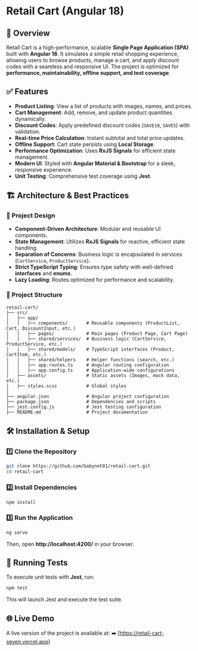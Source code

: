 # Retail Cart (Angular 18)

## 🚀 Overview

Retail Cart is a high-performance, scalable **Single Page Application (SPA)** built with **Angular 18**. It simulates a simple retail shopping experience, allowing users to browse products, manage a cart, and apply discount codes with a seamless and responsive UI. The project is optimized for **performance, maintainability, offline support, and test coverage**.

## ✅ Features

- **Product Listing**: View a list of products with images, names, and prices.
- **Cart Management**: Add, remove, and update product quantities dynamically.
- **Discount Codes**: Apply predefined discount codes (`SAVE10`, `SAVE5`) with validation.
- **Real-time Price Calculation**: Instant subtotal and total price updates.
- **Offline Support**: Cart state persists using **Local Storage**.
- **Performance Optimization**: Uses **RxJS Signals** for efficient state management.
- **Modern UI**: Styled with **Angular Material & Bootstrap** for a sleek, responsive experience.
- **Unit Testing**: Comprehensive test coverage using **Jest**.

## 🏗️ Architecture & Best Practices

### 📌 Project Design

- **Component-Driven Architecture**: Modular and reusable UI components.
- **State Management**: Utilizes **RxJS Signals** for reactive, efficient state handling.
- **Separation of Concerns**: Business logic is encapsulated in services (`CartService`, `ProductService`).
- **Strict TypeScript Typing**: Ensures type safety with well-defined **interfaces** and **enums**.
- **Lazy Loading**: Routes optimized for performance and scalability.

### 📂 Project Structure

```
retail-cart/
├── src/
│   ├── app/
│   │   ├── components/       # Reusable components (ProductList, Cart, DiscountInput, etc.)
│   │   ├── pages/            # Main pages (Product Page, Cart Page)
│   │   ├── shared/services/  # Business logic (CartService, ProductService, etc.)
│   │   ├── shared/models/    # TypeScript interfaces (Product, CartItem, etc.)
│   │   ├── shared/helpers    # Helper functions (search, etc.)
│   │   ├── app.routes.ts     # Angular routing configuration
│   │   ├── app.config.ts     # Application-wide configurations
│   ├── assets/               # Static assets (Images, mock data, etc.)
│   ├── styles.scss           # Global styles
│
├── angular.json              # Angular project configuration
├── package.json              # Dependencies and scripts
├── jest.config.js            # Jest testing configuration
├── README.md                 # Project documentation
```

## 🛠 Installation & Setup

### 1️⃣ Clone the Repository

```bash
git clone https://github.com/Gabynet01/retail-cart.git
cd retail-cart
```

### 2️⃣ Install Dependencies

```bash
npm install
```

### 3️⃣ Run the Application

```bash
ng serve
```

Then, open **http://localhost:4200/** in your browser.

## 🧪 Running Tests

To execute unit tests with **Jest**, run:

```bash
npm test
```

This will launch Jest and execute the test suite.

## 🌐 Live Demo

A live version of the project is available at:
➡️ [https://retail-cart-seven.vercel.app]
